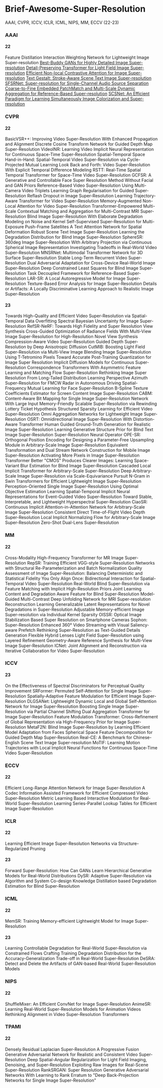 # Brief-Awesome-Super-Resolution
AAAI, CVPR, ICCV, ICLR, ICML, NIPS, MM, ECCV (22-23)


<a name="JsJti"></a>
### AAAI
<a name="NUhik"></a>
#### 22
Feature Distillation Interaction Weighting Network for Lightweight Image Super-resolution
[Best-Buddy GANs for Highly Detailed Image Super-resolution](https://ojs.aaai.org/index.php/AAAI/article/view/20030)
[Detail-Preserving Transformer for Light Field Image Super-resolution](https://ojs.aaai.org/index.php/AAAI/article/view/20153)
[Efficient Non-local Contrastive Attention for Image Super-resolution](https://ojs.aaai.org/index.php/AAAI/article/view/20179)
[Text Gestalt: Stroke-Aware Scene Text Image Super-resolution](https://ojs.aaai.org/index.php/AAAI/article/view/19904)
[SFSRNet: Super-resolution for Single-Channel Audio Source Separation](https://ojs.aaai.org/index.php/AAAI/article/view/21372)
[Coarse-to-Fine Embedded PatchMatch and Multi-Scale Dynamic Aggregation for Reference-Based Super-resolution](https://ojs.aaai.org/index.php/AAAI/article/view/20180)
[SCSNet: An Efficient Paradigm for Learning Simultaneously Image Colorization and Super-resolution](https://ojs.aaai.org/index.php/AAAI/article/view/20236)
<a name="GuU5e"></a>
### CVPR
<a name="bI5oy"></a>
#### 22
BasicVSR++: Improving Video Super-Resolution With Enhanced Propagation and Alignment
Discrete Cosine Transform Network for Guided Depth Map Super-Resolution
VideoINR: Learning Video Implicit Neural Representation for Continuous Space-Time Super-Resolution
Spatial-Temporal Space Hand-in-Hand: Spatial-Temporal Video Super-Resolution via Cycle-Projected Mutual Learning
Look Back and Forth: Video Super-Resolution With Explicit Temporal Difference Modeling
RSTT: Real-Time Spatial Temporal Transformer for Space-Time Video Super-Resolution
GCFSR: A Generative and Controllable Face Super Resolution Method Without Facial and GAN Priors
Reference-Based Video Super-Resolution Using Multi-Camera Video Triplets
Learning Graph Regularisation for Guided Super-Resolution
Reflash Dropout in Image Super-Resolution
Learning Trajectory-Aware Transformer for Video Super-Resolution
Memory-Augmented Non-Local Attention for Video Super-Resolution
Transformer-Empowered Multi-Scale Contextual Matching and Aggregation for Multi-Contrast MRI Super-Resolution
Blind Image Super-Resolution With Elaborate Degradation Modeling on Noise and Kernel
Self-Supervised Super-Resolution for Multi-Exposure Push-Frame Satellites
A Text Attention Network for Spatial Deformation Robust Scene Text Image Super-Resolution
Learning the Degradation Distribution for Blind Image Super-Resolution
SphereSR: 360deg Image Super-Resolution With Arbitrary Projection via Continuous Spherical Image Representation
Investigating Tradeoffs in Real-World Video Super-Resolution
MNSRNet: Multimodal Transformer Network for 3D Surface Super-Resolution
Stable Long-Term Recurrent Video Super-Resolution
Dual Adversarial Adaptation for Cross-Device Real-World Image Super-Resolution
Deep Constrained Least Squares for Blind Image Super-Resolution
Task Decoupled Framework for Reference-Based Super-Resolution
LAR-SR: A Local Autoregressive Model for Image Super-Resolution
Texture-Based Error Analysis for Image Super-Resolution
Details or Artifacts: A Locally Discriminative Learning Approach to Realistic Image Super-Resolution
<a name="zbZS7"></a>
#### 23
Towards High-Quality and Efficient Video Super-Resolution via Spatial-Temporal Data Overfitting
Spectral Bayesian Uncertainty for Image Super-Resolution
RefSR-NeRF: Towards High Fidelity and Super Resolution View Synthesis
Cross-Guided Optimization of Radiance Fields With Multi-View Image Super-Resolution for High-Resolution Novel View Synthesis
Compression-Aware Video Super-Resolution
Guided Depth Super-Resolution by Deep Anisotropic Diffusion
CutMIB: Boosting Light Field Super-Resolution via Multi-View Image Blending
Image Super-Resolution Using T-Tetromino Pixels
Toward Accurate Post-Training Quantization for Image Super Resolution
Implicit Diffusion Models for Continuous Super-Resolution
Correspondence Transformers With Asymmetric Feature Learning and Matching Flow Super-Resolution
Rethinking Image Super Resolution From Long-Tailed Distribution Learning Perspective
Azimuth Super-Resolution for FMCW Radar in Autonomous Driving
Spatial-Frequency Mutual Learning for Face Super-Resolution
B-Spline Texture Coefficients Estimator for Screen Content Image Super-Resolution
CABM: Content-Aware Bit Mapping for Single Image Super-Resolution Network With Large Input
Memory-Friendly Scalable Super-Resolution via Rewinding Lottery Ticket Hypothesis
Structured Sparsity Learning for Efficient Video Super-Resolution
Omni Aggregation Networks for Lightweight Image Super-Resolution
OSRT: Omnidirectional Image Super-Resolution With Distortion-Aware Transformer
Human Guided Ground-Truth Generation for Realistic Image Super-Resolution
Learning Generative Structure Prior for Blind Text Image Super-Resolution
Super-Resolution Neural Operator
OPE-SR: Orthogonal Position Encoding for Designing a Parameter-Free Upsampling Module in Arbitrary-Scale Image Super-Resolution
Equivalent Transformation and Dual Stream Network Construction for Mobile Image Super-Resolution
Activating More Pixels in Image Super-Resolution Transformer
Better "CMOS" Produces Clearer Images: Learning Space-Variant Blur Estimation for Blind Image Super-Resolution
Cascaded Local Implicit Transformer for Arbitrary-Scale Super-Resolution
Deep Arbitrary-Scale Image Super-Resolution via Scale-Equivariance Pursuit
N-Gram in Swin Transformers for Efficient Lightweight Image Super-Resolution
Perception-Oriented Single Image Super-Resolution Using Optimal Objective Estimation
Learning Spatial-Temporal Implicit Neural Representations for Event-Guided Video Super-Resolution
Toward Stable, Interpretable, and Lightweight Hyperspectral Super-Resolution
CiaoSR: Continuous Implicit Attention-in-Attention Network for Arbitrary-Scale Image Super-Resolution
Consistent Direct Time-of-Flight Video Depth Super-Resolution
Local Implicit Normalizing Flow for Arbitrary-Scale Image Super-Resolution
Zero-Shot Dual-Lens Super-Resolution

<a name="mbSM8"></a>
### MM
<a name="vDOrk"></a>
#### 22
Cross-Modality High-Frequency Transformer for MR Image Super-Resolution
RepSR: Training Efficient VGG-style Super-Resolution Networks with Structural Re-Parameterization and Batch Normalization
Quality Assessment of Image Super-Resolution: Balancing Deterministic and Statistical Fidelity
You Only Align Once: Bidirectional Interaction for Spatial-Temporal Video Super-Resolution
Real-World Blind Super-Resolution via Feature Matching with Implicit High-Resolution Priors
Joint Learning Content and Degradation Aware Feature for Blind Super-Resolution
Model-Guided Multi-Contrast Deep Unfolding Network for MRI Super-resolution Reconstruction
Learning Generalizable Latent Representations for Novel Degradations in Super-Resolution
Adjustable Memory-efficient Image Super-resolution via Individual Kernel Sparsity
OISSR: Optical Image Stabilization Based Super Resolution on Smartphone Cameras
Sophon: Super-Resolution Enhanced 360° Video Streaming with Visual Saliency-aware Prefetch
Rethinking Super-Resolution as Text-Guided Details Generation
Flexible Hybrid Lenses Light Field Super-Resolution using Layered Refinement
Geometry-Aware Reference Synthesis for Multi-View Image Super-Resolution
ICNet: Joint Alignment and Reconstruction via Iterative Collaboration for Video Super-Resolution
<a name="PEwgw"></a>
### ICCV
<a name="tJ7iQ"></a>
#### 23
On the Effectiveness of Spectral Discriminators for Perceptual Quality Improvement
SRFormer: Permuted Self-Attention for Single Image Super-Resolution
Spatially-Adaptive Feature Modulation for Efficient Image Super-Resolution
DLGSANet: Lightweight Dynamic Local and Global Self-Attention Network for Image Super-Resolution
Boosting Single Image Super-Resolution via Partial Channel Shifting
Dual Aggregation Transformer for Image Super-Resolution
Feature Modulation Transformer: Cross-Refinement of Global Representation via High-Frequency Prior for Image Super-Resolution
MetaF2N: Blind Image Super-Resolution by Learning Efficient Model Adaptation from Faces
Spherical Space Feature Decomposition for Guided Depth Map Super-Resolution
Real-CE: A Benchmark for Chinese-English Scene Text Image Super-resolution
MoTIF: Learning Motion Trajectories with Local Implicit Neural Functions for Continuous Space-Time Video Super-Resolution

<a name="UsdRZ"></a>
### ECCV
<a name="MHcij"></a>
#### 22
Efficient Long-Range Attention Network for Image Super-Resolution
A Codec Information Assisted Framework for Efficient Compressed Video Super-Resolution
Metric Learning Based Interactive Modulation for Real-World Super-Resolution
Learning Series-Parallel Lookup Tables for Efficient Image Super-Resolution

<a name="F5fSR"></a>
### ICLR
<a name="jkV0N"></a>
#### 22
Learning Efficient Image Super-Resolution Networks via Structure-Regularized Pruning
<a name="i6PT4"></a>
#### 23
Forward Super-Resolution: How Can GANs Learn Hierarchical Generative Models for Real-World Distributions
DySR: Adaptive Super-Resolution via Algorithm and System Co-design
Knowledge Distillation based Degradation Estimation for Blind Super-Resolution

<a name="fprkQ"></a>
### ICML
<a name="fy5Mb"></a>
#### 22
MemSR: Training Memory-efficient Lightweight Model for Image Super-Resolution
<a name="Th5bA"></a>
#### 23
Learning Controllable Degradation for Real-World Super-Resolution via Constrained Flows 
Crafting Training Degradation Distribution for the Accuracy-Generalization Trade-off in Real-World Super-Resolution 
DeSRA: Detect and Delete the Artifacts of GAN-based Real-World Super-Resolution Models

<a name="l9Idn"></a>
### NIPS
<a name="dRTSg"></a>
#### 22
ShuffleMixer: An Efficient ConvNet for Image Super-Resolution
AnimeSR: Learning Real-World Super-Resolution Models for Animation Videos
Rethinking Alignment in Video Super-Resolution Transformers


<a name="ecdrR"></a>
### TPAMI
<a name="E1JUg"></a>
#### 22
Densely Residual Laplacian Super-Resolution
A Progressive Fusion Generative Adversarial Network for Realistic and Consistent Video Super-Resolution
Deep Spatial-Angular Regularization for Light Field Imaging, Denoising, and Super-Resolution
Exploiting Raw Images for Real-Scene Super-Resolution
RankSRGAN: Super Resolution Generative Adversarial Networks With Learning to Rank
Erratum to "Deep Back-Projection Networks for Single Image Super-Resolution"

